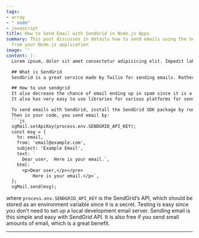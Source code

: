 ```yaml
---
tags:
- array
- " node"
- javascript
title: How to Send Email with SendGrid in Node.js Apps
summary: This post discusses in details how to send emails using the SendGrid service
  from your Node.js application
image: ''
content: |-
  Lorem ipsum, dolor sit amet consectetur adipisicing elit. Impedit labore nobis inventore? Similique magni sit culpa cumque labore deleniti repudiandae harum nemo asperiores eum, quidem impedit reiciendis velit aspernatur cum.

  ## What is SendGrid
  SendGrid is a great service made by Twilio for sending emails. Rather than setting up your own email server for sending email with your apps, we use SendGrid to do the hard work for us.

  ## How to use sendgrid
  It also decrease the chance of email ending up in spam since it is a known trustworthy service.
  It also has very easy to use libraries for various platforms for sending emails. Node.js is one of the platforms that are supported.

  To send emails with SendGrid, install the SendGrid SDK package by running `npm i @sendgrid/mail` . Then in your code, add `const sgMail = require(‘@sendgrid/mail’);` to import the installed package.
  Then in your code, you send email by:
  ```js
  sgMail.setApiKey(process.env.SENDGRID_API_KEY);
  const msg = {
    to: email,
    from: 'email@example.com',
    subject: 'Example Email',
    text: `
      Dear user,  Here is your email.`,
    html: `
      <p>Dear user,</p></pre>
          Here is your email.</p>`,
  };
  sgMail.send(msg);
  ```
  where `process.env.SENDGRID_API_KEY` is the SendGrid’s API, which should be stored as an environment variable since it is a secret.
  Testing is easy since you don’t need to set up a local development email server.
  Sending email is this simple and easy with SendGrid API. It is also free if you send small amounts of email, which is a great benefit.

---
```

